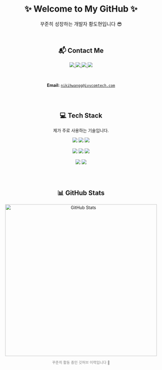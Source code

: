 <div align="center">

  <h1>✨ Welcome to My GitHub ✨</h1>
  <p style="font-size:16px;">꾸준히 성장하는 개발자 황도현입니다 😎</p>

  <br>

  <!-- Contact Section -->
  <h2>📬 Contact Me</h2>

  <a href="https://nikihwangg.tistory.com/" target="_blank">
    <img src="https://img.shields.io/badge/Tistory-000000?style=for-the-badge&logo=Tistory&logoColor=white">
  </a>
  <a href="mailto:nikihwangg@ivycomtech.com">
    <img src="https://img.shields.io/badge/Gmail-EA4335?style=for-the-badge&logo=Gmail&logoColor=white">
  </a>
  <a href="https://www.instagram.com/exdwxn__" target="_blank">
    <img src="https://img.shields.io/badge/Instagram-E4405F?style=for-the-badge&logo=Instagram&logoColor=white">
  </a>
  <a href="https://notion.so" target="_blank">
    <img src="https://img.shields.io/badge/Notion-000000?style=for-the-badge&logo=Notion&logoColor=white">
  </a>

  <br><br>
  <strong>Email:</strong> <code>nikihwangg@ivycomtech.com</code>

  <br><br>

  <!-- Tech Stack Section -->
  <h2>💻 Tech Stack</h2>
  <p>제가 주로 사용하는 기술입니다.</p>

  <img src="https://img.shields.io/badge/Python-3776AB?style=for-the-badge&logo=Python&logoColor=white">
  <img src="https://img.shields.io/badge/MySQL-4479A1?style=for-the-badge&logo=MySQL&logoColor=white">
  <img src="https://img.shields.io/badge/AWS-232F3E?style=for-the-badge&logo=Amazon-AWS&logoColor=white">
  <br><br>
  <img src="https://img.shields.io/badge/Java-007396?style=for-the-badge&logo=Java&logoColor=white">
  <img src="https://img.shields.io/badge/Spring-6DB33F?style=for-the-badge&logo=Spring&logoColor=white">
  <img src="https://img.shields.io/badge/SpringBoot-6DB33F?style=for-the-badge&logo=Spring-Boot&logoColor=white">
  <br><br>
  <img src="https://img.shields.io/badge/Git-F05032?style=for-the-badge&logo=Git&logoColor=white">
  <img src="https://img.shields.io/badge/GitHub-181717?style=for-the-badge&logo=GitHub&logoColor=white">

  <br><br>

  <!-- GitHub Stats -->
  <h2>📊 GitHub Stats</h2>

  <img src="https://github-readme-stats.vercel.app/api?username=d5ngjun2&show_icons=true&theme=radical" alt="GitHub Stats" width="500">

  <p style="font-size:12px; color:gray;">꾸준히 활동 중인 깃허브 이력입니다 💪</p>

</div>
